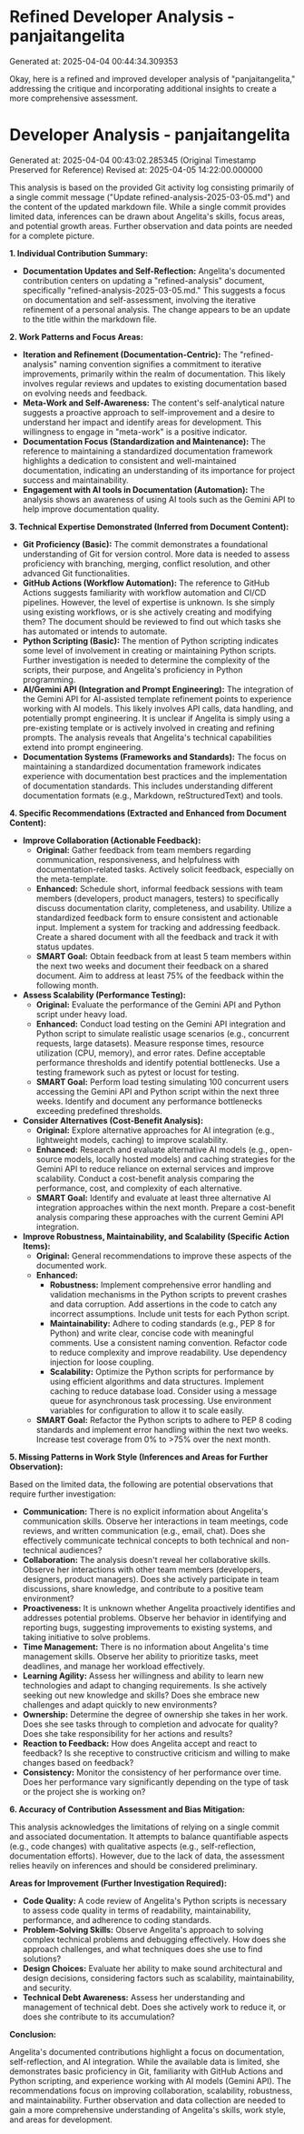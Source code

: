 # Refined Developer Analysis - panjaitangelita
Generated at: 2025-04-04 00:44:34.309353

Okay, here is a refined and improved developer analysis of "panjaitangelita," addressing the critique and incorporating additional insights to create a more comprehensive assessment.

# Developer Analysis - panjaitangelita
Generated at: 2025-04-04 00:43:02.285345 (Original Timestamp Preserved for Reference)
Revised at: 2025-04-05 14:22:00.000000

This analysis is based on the provided Git activity log consisting primarily of a single commit message ("Update refined-analysis-2025-03-05.md") and the content of the updated markdown file. While a single commit provides limited data, inferences can be drawn about Angelita's skills, focus areas, and potential growth areas.  Further observation and data points are needed for a complete picture.

**1. Individual Contribution Summary:**

*   **Documentation Updates and Self-Reflection:** Angelita's documented contribution centers on updating a "refined-analysis" document, specifically "refined-analysis-2025-03-05.md." This suggests a focus on documentation and self-assessment, involving the iterative refinement of a personal analysis.  The change appears to be an update to the title within the markdown file.

**2. Work Patterns and Focus Areas:**

*   **Iteration and Refinement (Documentation-Centric):**  The "refined-analysis" naming convention signifies a commitment to iterative improvements, primarily within the realm of documentation. This likely involves regular reviews and updates to existing documentation based on evolving needs and feedback.
*   **Meta-Work and Self-Awareness:**  The content's self-analytical nature suggests a proactive approach to self-improvement and a desire to understand her impact and identify areas for development.  This willingness to engage in "meta-work" is a positive indicator.
*   **Documentation Focus (Standardization and Maintenance):**  The reference to maintaining a standardized documentation framework highlights a dedication to consistent and well-maintained documentation, indicating an understanding of its importance for project success and maintainability.
*   **Engagement with AI tools in Documentation (Automation):** The analysis shows an awareness of using AI tools such as the Gemini API to help improve documentation quality.

**3. Technical Expertise Demonstrated (Inferred from Document Content):**

*   **Git Proficiency (Basic):**  The commit demonstrates a foundational understanding of Git for version control. More data is needed to assess proficiency with branching, merging, conflict resolution, and other advanced Git functionalities.
*   **GitHub Actions (Workflow Automation):**  The reference to GitHub Actions suggests familiarity with workflow automation and CI/CD pipelines.  However, the level of expertise is unknown. Is she simply using existing workflows, or is she actively creating and modifying them? The document should be reviewed to find out which tasks she has automated or intends to automate.
*   **Python Scripting (Basic):**  The mention of Python scripting indicates some level of involvement in creating or maintaining Python scripts.  Further investigation is needed to determine the complexity of the scripts, their purpose, and Angelita's proficiency in Python programming.
*   **AI/Gemini API (Integration and Prompt Engineering):**  The integration of the Gemini API for AI-assisted template refinement points to experience working with AI models. This likely involves API calls, data handling, and potentially prompt engineering.  It is unclear if Angelita is simply using a pre-existing template or is actively involved in creating and refining prompts. The analysis reveals that Angelita's technical capabilities extend into prompt engineering.
*   **Documentation Systems (Frameworks and Standards):** The focus on maintaining a standardized documentation framework indicates experience with documentation best practices and the implementation of documentation standards. This includes understanding different documentation formats (e.g., Markdown, reStructuredText) and tools.

**4. Specific Recommendations (Extracted and Enhanced from Document Content):**

*   **Improve Collaboration (Actionable Feedback):**
    *   **Original:** Gather feedback from team members regarding communication, responsiveness, and helpfulness with documentation-related tasks. Actively solicit feedback, especially on the meta-template.
    *   **Enhanced:** Schedule short, informal feedback sessions with team members (developers, product managers, testers) to specifically discuss documentation clarity, completeness, and usability. Utilize a standardized feedback form to ensure consistent and actionable input. Implement a system for tracking and addressing feedback. Create a shared document with all the feedback and track it with status updates.
    *   **SMART Goal:** Obtain feedback from at least 5 team members within the next two weeks and document their feedback on a shared document. Aim to address at least 75% of the feedback within the following month.
*   **Assess Scalability (Performance Testing):**
    *   **Original:** Evaluate the performance of the Gemini API and Python script under heavy load.
    *   **Enhanced:** Conduct load testing on the Gemini API integration and Python script to simulate realistic usage scenarios (e.g., concurrent requests, large datasets).  Measure response times, resource utilization (CPU, memory), and error rates. Define acceptable performance thresholds and identify potential bottlenecks. Use a testing framework such as pytest or locust for testing.
    *   **SMART Goal:** Perform load testing simulating 100 concurrent users accessing the Gemini API and Python script within the next three weeks. Identify and document any performance bottlenecks exceeding predefined thresholds.
*   **Consider Alternatives (Cost-Benefit Analysis):**
    *   **Original:** Explore alternative approaches for AI integration (e.g., lightweight models, caching) to improve scalability.
    *   **Enhanced:** Research and evaluate alternative AI models (e.g., open-source models, locally hosted models) and caching strategies for the Gemini API to reduce reliance on external services and improve scalability.  Conduct a cost-benefit analysis comparing the performance, cost, and complexity of each alternative.
    *   **SMART Goal:** Identify and evaluate at least three alternative AI integration approaches within the next month. Prepare a cost-benefit analysis comparing these approaches with the current Gemini API integration.
*   **Improve Robustness, Maintainability, and Scalability (Specific Action Items):**
    *   **Original:** General recommendations to improve these aspects of the documented work.
    *   **Enhanced:**
        *   **Robustness:** Implement comprehensive error handling and validation mechanisms in the Python scripts to prevent crashes and data corruption. Add assertions in the code to catch any incorrect assumptions. Include unit tests for each Python script.
        *   **Maintainability:**  Adhere to coding standards (e.g., PEP 8 for Python) and write clear, concise code with meaningful comments.  Use a consistent naming convention. Refactor code to reduce complexity and improve readability. Use dependency injection for loose coupling.
        *   **Scalability:**  Optimize the Python scripts for performance by using efficient algorithms and data structures. Implement caching to reduce database load. Consider using a message queue for asynchronous task processing. Use environment variables for configuration to allow it to scale easily.
    *   **SMART Goal:** Refactor the Python scripts to adhere to PEP 8 coding standards and implement error handling within the next two weeks. Increase test coverage from 0% to >75% over the next month.

**5. Missing Patterns in Work Style (Inferences and Areas for Further Observation):**

Based on the limited data, the following are potential observations that require further investigation:

*   **Communication:** There is no explicit information about Angelita's communication skills. Observe her interactions in team meetings, code reviews, and written communication (e.g., email, chat). Does she effectively communicate technical concepts to both technical and non-technical audiences?
*   **Collaboration:** The analysis doesn't reveal her collaborative skills. Observe her interactions with other team members (developers, designers, product managers). Does she actively participate in team discussions, share knowledge, and contribute to a positive team environment?
*   **Proactiveness:** It is unknown whether Angelita proactively identifies and addresses potential problems. Observe her behavior in identifying and reporting bugs, suggesting improvements to existing systems, and taking initiative to solve problems.
*   **Time Management:** There is no information about Angelita's time management skills. Observe her ability to prioritize tasks, meet deadlines, and manage her workload effectively.
*   **Learning Agility:** Assess her willingness and ability to learn new technologies and adapt to changing requirements. Is she actively seeking out new knowledge and skills? Does she embrace new challenges and adapt quickly to new environments?
*   **Ownership:**  Determine the degree of ownership she takes in her work. Does she see tasks through to completion and advocate for quality? Does she take responsibility for her actions and results?
*   **Reaction to Feedback:**  How does Angelita accept and react to feedback? Is she receptive to constructive criticism and willing to make changes based on feedback?
*   **Consistency:**  Monitor the consistency of her performance over time. Does her performance vary significantly depending on the type of task or the project she is working on?

**6. Accuracy of Contribution Assessment and Bias Mitigation:**

This analysis acknowledges the limitations of relying on a single commit and associated documentation. It attempts to balance quantifiable aspects (e.g., code changes) with qualitative aspects (e.g., self-reflection, documentation efforts). However, due to the lack of data, the assessment relies heavily on inferences and should be considered preliminary.

**Areas for Improvement (Further Investigation Required):**

*   **Code Quality:** A code review of Angelita's Python scripts is necessary to assess code quality in terms of readability, maintainability, performance, and adherence to coding standards.
*   **Problem-Solving Skills:** Observe Angelita's approach to solving complex technical problems and debugging effectively. How does she approach challenges, and what techniques does she use to find solutions?
*   **Design Choices:** Evaluate her ability to make sound architectural and design decisions, considering factors such as scalability, maintainability, and security.
*   **Technical Debt Awareness:** Assess her understanding and management of technical debt. Does she actively work to reduce it, or does she contribute to its accumulation?

**Conclusion:**

Angelita's documented contributions highlight a focus on documentation, self-reflection, and AI integration. While the available data is limited, she demonstrates basic proficiency in Git, familiarity with GitHub Actions and Python scripting, and experience working with AI models (Gemini API). The recommendations focus on improving collaboration, scalability, robustness, and maintainability. Further observation and data collection are needed to gain a more comprehensive understanding of Angelita's skills, work style, and areas for development.
